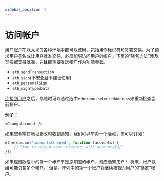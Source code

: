```yaml
---
sidebar_position: 5
---
```


# 访问帐户

用户账户在以太坊的各种环境中都可以使用，包括用作标识符和签署交易。为了请求用户签名或让用户批准交易，必须能够访问用户的帐户。下面的“钱包方法”涉及签名或交易批准，并且都需要发送帐户作为功能参数。

- `eth_sendTransaction`
- `eth_sign`(不安全且不建议使用)
- `eth_personalSign`
- `eth_signTypedData`

[连接到用户](./getting-started.html)之后，您随时可以通过选中`ethereum.selectedAddress`来重新检查当前帐户。

**例子：**
```
<ChangeAccount />
```

如果您希望在地址更改时收到通知，我们可以举办一个活动，您可以订阅：
```javascript
ethereum.on('accountsChanged', function (accounts) {
    // Time to reload your interface with accounts[0]!
});
```

如果返回数组中的第一个帐户不是您期望的帐户，则应通知用户！
将来，帐户数组可能包含多个帐户。
但是，阵列中的第一个帐户将继续被视为用户的“选定”帐户。
